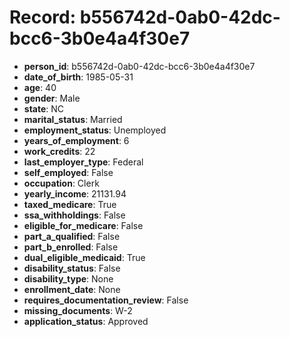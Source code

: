 # Record: b556742d-0ab0-42dc-bcc6-3b0e4a4f30e7

- **person_id**: b556742d-0ab0-42dc-bcc6-3b0e4a4f30e7
- **date_of_birth**: 1985-05-31
- **age**: 40
- **gender**: Male
- **state**: NC
- **marital_status**: Married
- **employment_status**: Unemployed
- **years_of_employment**: 6
- **work_credits**: 22
- **last_employer_type**: Federal
- **self_employed**: False
- **occupation**: Clerk
- **yearly_income**: 21131.94
- **taxed_medicare**: True
- **ssa_withholdings**: False
- **eligible_for_medicare**: False
- **part_a_qualified**: False
- **part_b_enrolled**: False
- **dual_eligible_medicaid**: True
- **disability_status**: False
- **disability_type**: None
- **enrollment_date**: None
- **requires_documentation_review**: False
- **missing_documents**: W-2
- **application_status**: Approved